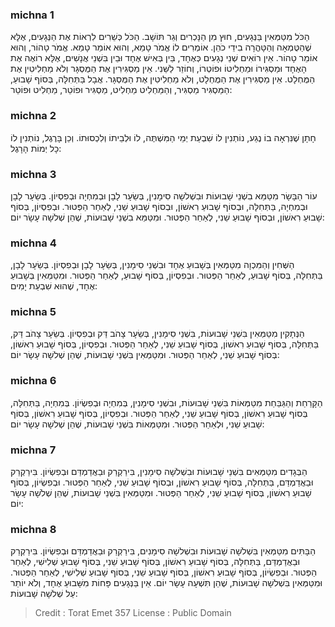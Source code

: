 
### michna 1
הַכֹּל מִטַּמְּאִין בַּנְּגָעִים, חוּץ מִן הַנָּכְרִים וְגֵר תּוֹשָׁב. הַכֹּל כְּשֵׁרִים לִרְאוֹת אֶת הַנְּגָעִים, אֶלָּא שֶׁהַטֻּמְאָה וְהַטָּהֳרָה בִידֵי כֹהֵן. אוֹמְרִים לוֹ אֱמֹר טָמֵא, וְהוּא אוֹמֵר טָמֵא. אֱמֹר טָהוֹר, וְהוּא אוֹמֵר טָהוֹר. אֵין רוֹאִים שְׁנֵי נְגָעִים כְּאֶחָד, בֵּין בְּאִישׁ אֶחָד וּבֵין בִּשְׁנֵי אֲנָשִׁים, אֶלָּא רוֹאֶה אֶת הָאֶחָד וּמַסְגִּירוֹ וּמַחְלִיטוֹ וּפוֹטְרוֹ, וְחוֹזֵר לַשֵּׁנִי. אֵין מַסְגִּירִין אֶת הַמֻּסְגָּר וְלֹא מַחְלִיטִין אֶת הַמֻּחְלָט. אֵין מַסְגִּירִין אֶת הַמֻּחְלָט, וְלֹא מַחְלִיטִין אֶת הַמֻּסְגָּר. אֲבָל בַּתְּחִלָּה, בְּסוֹף שָׁבוּעַ, הַמַּסְגִּיר מַסְגִּיר, וְהַמַּחְלִיט מַחְלִיט, מַסְגִּיר וּפוֹטֵר, מַחְלִיט וּפוֹטֵר: 

### michna 2
חָתָן שֶׁנִּרְאָה בוֹ נֶגַע, נוֹתְנִין לוֹ שִׁבְעַת יְמֵי הַמִּשְׁתֶּה, לוֹ וּלְבֵיתוֹ וְלִכְסוּתוֹ. וְכֵן בָּרֶגֶל, נוֹתְנִין לוֹ כָל יְמוֹת הָרָגֶל: 

### michna 3
עוֹר הַבָּשָׂר מִטַּמֵּא בִשְׁנֵי שָׁבוּעוֹת וּבִשְׁלשָׁה סִימָנִין, בְּשֵׂעָר לָבָן וּבְמִחְיָה וּבְפִסְיוֹן. בְּשֵׂעָר לָבָן וּבְמִחְיָה, בַּתְּחִלָּה, וּבְסוֹף שָׁבוּעַ רִאשׁוֹן, וּבְסוֹף שָׁבוּעַ שֵׁנִי, לְאַחַר הַפְּטוּר. וּבְפִסְיוֹן, בְּסוֹף שָׁבוּעַ רִאשׁוֹן, וּבְסוֹף שָׁבוּעַ שֵׁנִי, לְאַחַר הַפְּטוּר. וּמִטַּמֵּא בִשְׁנֵי שָׁבוּעוֹת, שֶׁהֵן שְׁלשָׁה עָשָׂר יוֹם: 

### michna 4
הַשְּׁחִין וְהַמִּכְוָה מִטַּמְּאִין בְּשָׁבוּעַ אֶחָד וּבִשְׁנֵי סִימָנִין, בְּשֵׂעָר לָבָן וּבְפִסְיוֹן. בְּשֵׂעָר לָבָן, בַּתְּחִלָּה, בְּסוֹף שָׁבוּעַ, לְאַחַר הַפְּטוּר. וּבְפִסְיוֹן, בְּסוֹף שָׁבוּעַ, לְאַחַר הַפְּטוּר. וּמִטַּמְּאִין בְּשָׁבוּעַ אֶחָד, שֶׁהוּא שִׁבְעַת יָמִים: 

### michna 5
הַנְּתָקִין מִטַּמְּאִין בִּשְׁנֵי שָׁבוּעוֹת, בִּשְׁנֵי סִימָנִין, בְּשֵׂעָר צָהֹב דַּק וּבְפִסְיוֹן. בְּשֵׂעָר צָהֹב דַּק, בַּתְּחִלָּה, בְּסוֹף שָׁבוּעַ רִאשׁוֹן, בְּסוֹף שָׁבוּעַ שֵׁנִי, לְאַחַר הַפְּטוּר. וּבְפִסְיוֹן, בְּסוֹף שָׁבוּעַ רִאשׁוֹן, בְּסוֹף שָׁבוּעַ שֵׁנִי, לְאַחַר הַפְּטוּר. וּמִטַּמְּאִין בִּשְׁנֵי שָׁבוּעוֹת, שֶׁהֵן שְׁלשָׁה עָשָׂר יוֹם: 

### michna 6
הַקָּרַחַת וְהַגַּבַּחַת מִטַּמְּאוֹת בִּשְׁנֵי שָׁבוּעוֹת, וּבִשְׁנֵי סִימָנִין, בְּמִחְיָה וּבְפִשְׂיוֹן. בְּמִחְיָה, בַּתְּחִלָּה, בְּסוֹף שָׁבוּעַ רִאשׁוֹן, בְּסוֹף שָׁבוּעַ שֵׁנִי, לְאַחַר הַפְּטוּר. וּבְפִסְיוֹן, בְּסוֹף שָׁבוּעַ רִאשׁוֹן, בְּסוֹף שָׁבוּעַ שֵׁנִי, וּלְאַחַר הַפְּטוּר. וּמִטַּמְּאוֹת בִּשְׁנֵי שָׁבוּעוֹת, שֶׁהֵן שְׁלשָׁה עָשָׂר יוֹם: 

### michna 7
הַבְּגָדִים מִטַּמְּאִים בִּשְׁנֵי שָׁבוּעוֹת וּבִשְׁלשָׁה סִימָנִין, בִּירַקְרַק וּבַאֲדַמְדַּם וּבְפִשְׂיוֹן. בִּירַקְרַק וּבַאֲדַמְדַּם, בַּתְּחִלָּה, בְּסוֹף שָׁבוּעַ רִאשׁוֹן, וּבְסוֹף שָׁבוּעַ שֵׁנִי, לְאַחַר הַפְּטוּר. וּבְפִשְׂיוֹן, בְּסוֹף שָׁבוּעַ רִאשׁוֹן, בְּסוֹף שָׁבוּעַ שֵׁנִי, לְאַחַר הַפְּטוּר. וּמִטַּמְּאִין בִּשְׁנֵי שָׁבוּעוֹת, שֶׁהֵן שְׁלֹשָׁה עָשָׂר יוֹם: 

### michna 8
הַבָּתִּים מִטַּמְּאִין בִּשְׁלשָׁה שָׁבוּעוֹת וּבִשְׁלשָׁה סִימָנִים, בִּירַקְרַק וּבַאֲדַמְדַּם וּבְפִשְׂיוֹן. בִּירַקְרַק וּבַאֲדַמְדַּם, בַּתְּחִלָּה, בְּסוֹף שָׁבוּעַ רִאשׁוֹן, בְּסוֹף שָׁבוּעַ שֵׁנִי, בְּסוֹף שָׁבוּעַ שְׁלִישִׁי, לְאַחַר הַפְּטוּר. וּבְפִשְׂיוֹן, בְּסוֹף שָׁבוּעַ רִאשׁוֹן, בְּסוֹף שָׁבוּעַ שֵׁנִי, בְּסוֹף שָׁבוּעַ שְׁלִישִׁי, לְאַחַר הַפְּטוּר. וּמִטַּמְּאִין בִּשְׁלשָׁה שָׁבוּעוֹת, שֶׁהֵן תִּשְׁעָה עָשָׂר יוֹם. אֵין בַּנְּגָעִים פָּחוֹת מִשָּׁבוּעַ אֶחָד, וְלֹא יוֹתֵר עַל שְׁלשָׁה שָׁבוּעוֹת: 

>Credit : Torat Emet 357
>License : Public Domain 